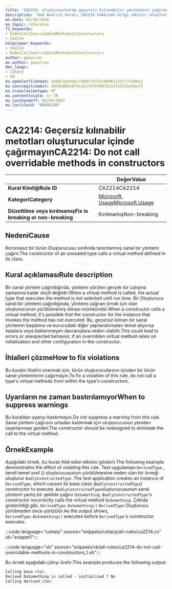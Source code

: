 ```yaml
---
title: 'CA2214: oluşturucularda geçersiz kılınabilir yöntemleri çağırmayın (kod analizi)'
description: 'Kod Analizi kuralı CA2214 hakkında bilgi edinin: oluşturucularda geçersiz kılınabilir yöntemleri çağırma'
ms.date: 05/29/2016
ms.topic: reference
f1_keywords:
- DoNotCallOverridableMethodsInConstructors
- CA2214
helpviewer_keywords:
- CA2214
- DoNotCallOverridableMethodsInConstructors
author: gewarren
ms.author: gewarren
dev_langs:
- CSharp
- VB
ms.openlocfilehash: 26691adc856cc95877ef53c06961215c77a386e2
ms.sourcegitcommit: 4df8e005c074ceb1f978f007b222fe253be2baf3
ms.translationtype: MT
ms.contentlocale: tr-TR
ms.lasthandoff: 02/04/2021
ms.locfileid: "99545249"
---
```

# <a name="ca2214-do-not-call-overridable-methods-in-constructors"></a><span data-ttu-id="53005-103">CA2214: Geçersiz kılınabilir metotları oluşturucular içinde çağırmayın</span><span class="sxs-lookup"><span data-stu-id="53005-103">CA2214: Do not call overridable methods in constructors</span></span>

| | <span data-ttu-id="53005-104">Değer</span><span class="sxs-lookup"><span data-stu-id="53005-104">Value</span></span> |
|-|-|
| <span data-ttu-id="53005-105">**Kural Kimliği**</span><span class="sxs-lookup"><span data-stu-id="53005-105">**Rule ID**</span></span> |<span data-ttu-id="53005-106">CA2214</span><span class="sxs-lookup"><span data-stu-id="53005-106">CA2214</span></span>|
| <span data-ttu-id="53005-107">**Kategori**</span><span class="sxs-lookup"><span data-stu-id="53005-107">**Category**</span></span> |[<span data-ttu-id="53005-108">Microsoft. Usage</span><span class="sxs-lookup"><span data-stu-id="53005-108">Microsoft.Usage</span></span>](usage-warnings.md)|
| <span data-ttu-id="53005-109">**Düzeltilme veya kırılmamış**</span><span class="sxs-lookup"><span data-stu-id="53005-109">**Fix is breaking or non-breaking**</span></span> |<span data-ttu-id="53005-110">Kırılmamış</span><span class="sxs-lookup"><span data-stu-id="53005-110">Non-breaking</span></span>|

## <a name="cause"></a><span data-ttu-id="53005-111">Nedeni</span><span class="sxs-lookup"><span data-stu-id="53005-111">Cause</span></span>

<span data-ttu-id="53005-112">Korumasız bir türün Oluşturucusu sınıfında tanımlanmış sanal bir yöntemi çağırır.</span><span class="sxs-lookup"><span data-stu-id="53005-112">The constructor of an unsealed type calls a virtual method defined in its class.</span></span>

## <a name="rule-description"></a><span data-ttu-id="53005-113">Kural açıklaması</span><span class="sxs-lookup"><span data-stu-id="53005-113">Rule description</span></span>

<span data-ttu-id="53005-114">Bir sanal yöntem çağrıldığında, yöntemi yürüten gerçek tür çalışma zamanına kadar seçili değildir.</span><span class="sxs-lookup"><span data-stu-id="53005-114">When a virtual method is called, the actual type that executes the method is not selected until run time.</span></span> <span data-ttu-id="53005-115">Bir Oluşturucu sanal bir yöntemi çağırdığında, yöntemi çağıran örnek için olan oluşturucunun yürütülmemiş olması mümkündür.</span><span class="sxs-lookup"><span data-stu-id="53005-115">When a constructor calls a virtual method, it's possible that the constructor for the instance that invokes the method has not executed.</span></span> <span data-ttu-id="53005-116">Bu, geçersiz kılınan bir sanal yöntemin başlatma ve kurucudaki diğer yapılandırmaları temel alıyorsa hatalara veya beklenmeyen davranışlara neden olabilir.</span><span class="sxs-lookup"><span data-stu-id="53005-116">This could lead to errors or unexpected behavior, if an overridden virtual method relies on initialization and other configuration in the constructor.</span></span>

## <a name="how-to-fix-violations"></a><span data-ttu-id="53005-117">İhlalleri çözme</span><span class="sxs-lookup"><span data-stu-id="53005-117">How to fix violations</span></span>

<span data-ttu-id="53005-118">Bu kuralın ihlalini onarmak için, türün oluşturucularının içinden bir türün sanal yöntemlerini çağırmayın.</span><span class="sxs-lookup"><span data-stu-id="53005-118">To fix a violation of this rule, do not call a type's virtual methods from within the type's constructors.</span></span>

## <a name="when-to-suppress-warnings"></a><span data-ttu-id="53005-119">Uyarıların ne zaman bastırılamıyor</span><span class="sxs-lookup"><span data-stu-id="53005-119">When to suppress warnings</span></span>

<span data-ttu-id="53005-120">Bu kuraldan uyarıyı bastırmayın.</span><span class="sxs-lookup"><span data-stu-id="53005-120">Do not suppress a warning from this rule.</span></span> <span data-ttu-id="53005-121">Sanal yöntem çağrısını ortadan kaldırmak için oluşturucunun yeniden tasarlanması gerekir.</span><span class="sxs-lookup"><span data-stu-id="53005-121">The constructor should be redesigned to eliminate the call to the virtual method.</span></span>

## <a name="example"></a><span data-ttu-id="53005-122">Örnek</span><span class="sxs-lookup"><span data-stu-id="53005-122">Example</span></span>

<span data-ttu-id="53005-123">Aşağıdaki örnek, bu kuralı ihlal eden etkisini gösterir.</span><span class="sxs-lookup"><span data-stu-id="53005-123">The following example demonstrates the effect of violating this rule.</span></span> <span data-ttu-id="53005-124">Test uygulaması `DerivedType` , kendi temel sınıf () oluşturucusunun yürütülmesine neden olan bir örneği oluşturur `BadlyConstructedType` .</span><span class="sxs-lookup"><span data-stu-id="53005-124">The test application creates an instance of `DerivedType`, which causes its base class (`BadlyConstructedType`) constructor to execute.</span></span> <span data-ttu-id="53005-125">`BadlyConstructedType`oluşturucusunun sanal yöntemi yanlış bir şekilde çağırır `DoSomething` .</span><span class="sxs-lookup"><span data-stu-id="53005-125">`BadlyConstructedType`'s constructor incorrectly calls the virtual method `DoSomething`.</span></span> <span data-ttu-id="53005-126">Çıktıda gösterildiği gibi, `DerivedType.DoSomething()` `DerivedType` Oluşturucu yürütmeden önce yürütülür.</span><span class="sxs-lookup"><span data-stu-id="53005-126">As the output shows, `DerivedType.DoSomething()` executes before `DerivedType`'s constructor executes.</span></span>

:::code language="csharp" source="snippets/csharp/all-rules/ca2214.cs" id="snippet1":::

:::code language="vb" source="snippets/vb/all-rules/ca2214-do-not-call-overridable-methods-in-constructors_1.vb":::

<span data-ttu-id="53005-127">Bu örnek aşağıdaki çıktıyı üretir:</span><span class="sxs-lookup"><span data-stu-id="53005-127">This example produces the following output:</span></span>

```txt
Calling base ctor.
Derived DoSomething is called - initialized ? No
Calling derived ctor.
```
